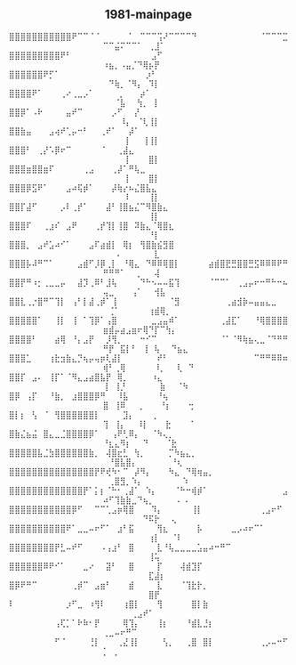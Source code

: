 <div align="center">

  <h2 align="center">1981-mainpage</h2>

⣿⣿⣿⣿⣿⣿⣿⣿⣿⣿⣿⠟⠉⠉⠈⠈⠀⠀⠀⠀⠀⠁⠀⠉⠉⠉⢩⠜⠉⠉⠉⠉⠙⠀⠀⠀⠀⠀⠀⠀⠀⠀⠀⠀⠈⠉⠉⠉⣉⠉⠉⣬⠍⠉⠉⠁⠀⢀⣸⠁⠀⠀⠀⠀⠀
⣿⣿⣿⣿⣿⣿⣿⣿⣿⠟⠃⠀⠀⠀⠀⠀⠀⠀⠀⠀⠀⠀⠀⠀⠀⣠⠋⠀⠀⠀⠀⠀⠀⠀⠀⠀⠀⠀⠀⠀⠀⠀⠀⠀⠀⠀⠀⠀⠀⠰⣦⡀⠠⣤⡈⠙⢿⡦⡟⠀⠀⠀⠀⠀⠀
⣿⣿⣿⣿⣿⣿⠟⡋⠁⠀⠀⠀⠀⠀⠀⠀⠀⠀⠀⠀⠀⠀⠀⠀⡰⠃⠀⠀⠀⠀⠀⠀⠀⠀⠀⠀⠀⠀⠀⠀⠀⠀⠀⠀⠀⠀⠀⠀⠀⠀⠙⢷⡀⠈⠻⡄⠀⠹⡇⠀⠀⠀⠀⠀⠀
⣿⣿⣿⣿⠟⠁⠀⠀⠀⢀⠔⢀⣀⡠⠁⠀⠀⠀⠀⢀⠀⠀⠀⡴⠁⠀⠀⠀⠀⠀⠀⠀⠀⠀⠀⠀⠀⠀⠀⠀⠀⠀⠀⠀⠀⠀⠀⠀⠀⠀⠀⠈⣧⠀⠀⢳⡀⠀⡇⠀⠀⠀⠀⠀⠀
⣿⣿⡿⠁⠠⠗⠀⠀⠀⠀⣤⠞⠉⠀⠀⠀⠀⠀⡠⠋⠀⠀⡜⠀⠀⠀⠀⠀⠀⠀⠀⠀⠀⠀⠀⠀⠀⠀⠀⠀⠀⠀⠀⠀⠀⠀⠀⠀⠀⠀⠀⠀⠸⡄⠀⠈⢇⢸⡇⠀⠀⠀⠀⠀⠀
⣿⣿⣷⣤⠀⠀⠀⣠⢴⠞⢁⡤⠒⠃⠀⠀⢀⠞⠁⠀⠀⡼⠁⠀⠀⠀⠀⠀⠀⠀⠀⠀⠀⠀⠀⠀⠀⠀⠀⠀⠀⠀⠀⠀⠀⠀⠀⠀⠀⠀⠀⠀⠀⡇⠀⠀⢸⢸⡇⠀⠀⠀⠀⠀⠀
⣿⣿⣿⠃⠀⢀⡜⠡⡿⠖⠉⠀⠀⠀⠀⠀⠈⠀⠀⢀⣼⣄⠀⠀⠀⠀⠀⠀⠀⠀⠀⠀⠀⠀⠀⠀⠀⠀⠀⠀⠀⠀⠀⠀⠀⠀⠀⠀⠀⠀⠀⠀⠀⡇⠀⠀⠀⣿⡇⠀⠀⠀⠀⠀⠀
⣿⣿⣿⣶⣿⣿⣶⠏⠀⠀⠀⠀⠀⢀⣠⠀⠀⠀⢀⡼⠁⠛⢧⣀⠀⠀⠀⠀⠀⠀⠀⠀⠀⠀⠀⠀⠀⠀⠀⠀⠀⠀⠀⠀⠀⠀⠀⠀⠀⠀⠀⠀⠀⡇⠀⠀⠀⣿⡇⠀⠀⠀⠀⠀⠀
⣿⣿⣿⡿⣫⠟⠁⠀⠀⠀⣠⠴⢯⡾⠁⠀⠀⠀⡼⢷⡔⠦⣌⣿⣧⣄⠀⠀⠀⠀⠀⠀⠀⠀⠀⠀⠀⠀⠀⠀⠀⠀⠀⠀⠀⠀⠀⠀⠀⠀⠀⠀⠀⠇⠀⠀⠀⢸⡇⠀⠀⠀⠀⠀⠀
⣿⣿⡏⣼⠋⠀⠀⠀⠀⡠⠇⢀⡞⠁⠀⠀⠀⣼⠃⢸⣿⣦⣌⠉⠻⣿⣷⣄⠀⠀⠀⠀⠀⠀⠀⠀⠀⠀⠀⠀⠀⠀⠀⠀⠀⠀⠀⠀⠀⠀⠀⠀⠀⠀⠀⠀⠀⢸⡇⠀⠀⠀⠀⠀⠀
⣿⣿⣿⠏⠀⠀⢀⣰⠎⠀⣠⠟⠀⠀⠀⢀⡞⢹⡇⢸⣿⠀⠽⣷⣄⠈⢿⣿⣆⠀⠀⠀⠀⠀⠀⠀⠀⠀⠀⠀⠀⠀⠀⠀⠀⠀⠀⠀⠀⠀⠀⠀⠀⠀⠀⠀⠀⠘⡇⠀⠀⠀⠀⠀⠀
⣿⣿⣿⡀⠀⣠⠞⣡⠴⠊⠁⠀⠀⠀⣠⠏⣴⣾⡇⠀⢿⡆⠀⢻⣿⣷⣮⣻⣿⠀⠀⠀⠀⠀⠀⠀⠀⠀⠀⠀⠀⠀⠀⠀⠀⠀⠀⠀⠀⠀⠀⠠⠀⠀⠀⠀⠀⠀⣇⠀⠀⠀⠀⠀⠀
⣿⣿⣿⡧⠼⠛⠉⠁⠀⠀⠀⠀⣠⣾⠋⡸⡿⢀⡇⠀⠘⢿⣄⠀⠙⠿⠿⢿⣿⡇⠀⠀⠀⠀⠀⣴⣾⣿⣟⣛⣿⣿⣛⣫⠿⠿⠿⠟⠛⠛⠛⠛⠁⠀⠀⡀⠀⠀⢼⠀⠀⠀⠀⠀⠀
⣿⣿⡟⠛⠰⡂⢀⣀⣀⡤⠀⠀⣼⡹⢀⠿⠃⣸⢧⠀⠀⠀⠀⠙⠓⠢⠤⠤⣯⢹⠀⠀⠀⠀⠀⠈⠉⠉⠁⠀⢀⣠⡤⠖⠒⠛⠓⠒⠦⢤⣀⠀⠀⠀⢠⠁⠀⠀⢺⣧⠀⠀⠀⠀⠀
⣿⣿⣇⢀⡐⣿⠛⠉⢹⡇⠀⢠⠃⡇⣼⢀⡾⠁⢸⠀⠀⠀⠀⠀⠀⠀⠀⠀⠈⣻⠀⠀⠀⠀⠀⠀⠀⠀⢀⣴⣺⡷⠤⣤⣤⣄⣀⠀⠀⠀⢈⠁⠀⠀⠀⠀⠀⢰⣾⢿⡀⠀⠀⠀⠀
⣿⣿⣿⣿⣿⠁⠀⠀⢸⡇⠀⢸⠀⠁⢹⡿⠁⢠⣿⠀⠀⠀⠀⠀⠀⣀⣠⣤⠾⠁⠀⠀⠀⠀⠀⠀⠀⢀⣼⣏⠁⠀⠀⠘⢿⣿⣿⣿⣿⣶⣾⡤⣴⣠⣶⠖⢿⠙⡏⠉⢳⡄⠀⠀⠀
⣿⣿⣿⣿⠃⠀⠀⠀⣴⢿⠀⠘⡄⣠⡟⠀⠀⡸⢻⡀⠀⠀⠀⠒⠊⠉⠀⠀⠀⠀⠀⠀⠀⠀⠀⠀⠀⠈⠁⠈⠻⢷⣦⢄⣀⠈⠙⠛⠛⠛⡟⠀⣯⡇⠃⠀⢸⠀⢧⠀⠀⠙⣦⣄⠀
⣿⣿⣿⣁⠀⠀⠀⢰⣗⣲⣷⣄⡙⢦⡤⢤⡶⢇⣼⡇⠀⠀⠀⠀⠀⠀⠞⠃⠀⠀⠀⠀⠀⠀⠀⠀⠀⠀⠀⠀⠀⠀⠀⠉⠛⠛⠿⠿⠶⢾⠃⢀⢿⠀⠀⠀⠀⠀⠸⡀⠀⠀⢇⠀⠙
⣿⣿⡏⠀⣠⠄⠀⢸⡏⠁⠈⠻⣄⣠⣴⣿⣧⡟⠀⢿⡀⠀⠀⠀⠀⠰⣄⠀⠀⠀⠀⠀⠀⠀⠀⠀⠀⠀⠀⠀⠀⠀⠀⠀⠀⠀⠀⠀⠀⢸⠀⢸⡘⠀⠀⠀⠀⠀⠀⣷⠀⠀⠈⠳⠀
⣿⡿⠀⢠⡏⠀⠀⠘⣷⡀⠀⣰⣿⣿⣿⡿⠛⠀⠀⠸⣧⠀⠀⠀⠀⠀⠘⢦⠀⠀⠀⠀⠀⠀⠀⠀⠀⠀⠀⠀⠀⠀⠀⠀⠀⠀⠀⠀⠀⣿⠀⢸⠿⠀⠀⢀⠀⠀⠀⠘⡆⠀⠀⠀⢒
⣿⡇⡆⠀⢣⠀⠈⠀⢻⣿⣿⣿⣿⣿⣿⡇⠀⠀⠀⠀⣹⡄⠀⠀⠀⢀⠀⠀⠀⠀⠀⠀⠀⠀⠀⠀⠀⠀⠀⠀⠀⠀⠀⠀⠀⠀⠀⠀⠀⢹⠀⢸⡄⠀⠀⠸⡇⠀⠀⠀⣗⠀⠀⠀⠈
⣿⣷⣌⣦⣬⠀⣿⣄⣀⣈⣿⣿⣿⣿⡿⠁⠀⠀⢠⠟⢃⠿⡄⠀⠀⠈⠳⢄⡀⠀⠀⠀⠀⠀⠀⠀⠀⠀⠀⠀⠀⠀⠀⠀⠀⠀⠀⠀⠀⠘⣆⣄⠻⡆⠀⠀⠙⠀⠀⠀⠈⣗⠀⠀⠀
⣿⣿⣿⣿⣿⣧⣈⣳⣿⣿⣿⣿⣿⣿⣷⡀⠀⢼⣿⣖⣃⠀⢳⡀⠀⠀⠀⠀⡉⠳⣦⣄⡀⠀⠀⠀⠀⠀⠀⠀⠀⠀⠀⠀⠀⠀⠀⠀⠀⠀⠘⣿⣧⣿⡄⠀⠀⠀⠀⠀⠀⠘⢆⠀⠀
⣿⣿⣿⣿⣿⣿⣿⣿⣿⣿⣿⣿⣿⣿⣿⡟⠟⢞⠳⠂⠉⠀⡼⠻⡄⠀⠀⠀⠳⣄⠀⠙⢿⢶⣤⡀⠀⠀⠀⠀⠀⠀⠀⠀⠀⠀⠀⠀⠀⠀⢀⣿⣻⡀⠱⡄⠀⠀⠀⠀⠀⠀⠀⠱⠀
⣿⣿⣿⣿⣿⣿⣿⣿⣿⣿⣿⣿⣿⡟⠁⡅⡆⠈⠓⠂⢀⣼⠁⠀⠱⡄⠀⠀⠀⠈⠓⠒⢾⡾⠁⠀⠀⠀⠀⠀⠀⠀⠀⠀⠀⠀⠀⠀⣠⠴⠋⢹⣷⣷⣀⠙⢦⡀⠀⠀⠀⠀⠄⠠⠀
⣿⣿⣿⣿⣿⣿⣿⣿⣿⣿⣿⡿⠋⠀⠀⠉⠉⢁⣠⡶⢿⣿⠀⠀⠀⠹⡄⠀⠀⠀⠀⠀⢸⡇⠀⠀⠀⠀⠀⠀⠀⠀⠀⠀⢀⣠⠖⠋⠀⠀⠀⠀⠀⠀⠀⠀⠙⠯⡗⠀⠀⢄⠀⠀⠀
⣿⣿⣿⣿⣿⣿⣿⣿⣿⣿⠟⠁⣀⣀⠤⠖⠋⠁⠀⣰⠃⣯⠀⠀⠀⠀⢻⣆⠀⠀⠀⠀⠀⡧⠀⠀⠀⠀⠀⣀⡠⠴⠖⠉⠁⠀⠀⠀⠀⠀⠀⠀⠀⠀⠀⠀⠀⢰⡇⠀⠀⠈⠇⠀⠀
⣿⣿⣿⣿⣿⣿⣿⣿⡟⣃⠤⠞⠋⠀⠀⠀⠠⢠⣰⠃⠀⣿⠀⠀⠀⠀⣇⠘⢧⣀⣀⣀⣀⣡⣤⠴⠒⠛⠉⠀⠀⠀⠀⠀⠀⠀⠀⠀⠀⠀⠀⠀⠀⠀⠀⠀⠀⢸⢥⠀⠀⠀⠀⠀⠀
⣿⣿⣿⣿⣿⣿⠿⠟⠊⠁⠀⠀⠀⣀⠔⠀⠀⣽⠃⠀⠀⣿⠀⠀⠀⠀⡏⠀⠀⠀⢼⣾⣹⡏⠀⠀⠀⠀⠀⠀⠀⠀⠀⠀⠀⠀⠀⠀⠀⠀⠀⠀⠀⠀⠀⠀⠀⣏⣼⡆⠀⠀⠀⠀⠀
⣿⡿⠟⠛⠉⠀⠀⠀⠀⠀⠀⢀⡾⠉⠀⣠⣶⠃⠀⠀⠀⣾⠀⠀⠀⠀⣇⠀⠀⠀⠈⢹⣗⡗⡀⠀⠀⠀⠀⠀⠀⠀⠀⠀⠀⠀⠀⠀⠀⠀⠀⠀⠀⠀⠀⠀⠀⣿⡟⠀⠀⠀⠀⠀⠀
⠇⠀⠀⠀⠀⠀⠀⠀⠀⠀⡰⠋⣀⠀⠰⢻⠇⠀⠀⠀⢰⣿⡇⠀⠀⠀⢻⠀⠀⠀⠀⠀⣿⡇⣷⠀⠀⠀⠀⠀⠀⠀⠀⠀⠀⠀⠀⠀⠀⠀⠀⠀⠀⠀⢀⣠⠞⠁⠀⠀⠀⠀⠀⠀⠀
⠀⠀⠀⠀⠀⠀⠀⠀⢠⢏⡁⠁⠗⠷⠂⡟⠀⠀⠀⠀⢿⢹⡄⠀⠀⠀⢸⡆⠀⠀⠀⠘⣾⣇⣘⡆⠀⠀⠀⠀⠀⠀⠀⠀⠀⠀⠀⠀⠀⢀⣀⠤⠖⠛⠉⠀⠀⠀⠀⠀⠀⠀⠀⠀⠀
⠀⠀⠀⠀⠀⠀⠀⠀⠋⠈⠀⠀⠀⠀⢘⡇⠀⠀⠀⢀⣜⢸⡇⠀⠀⠀⠀⢣⡀⠀⠀⢀⣿⠀⣿⡇⠀⠀⠀⠀⠀⠀⠀⠀⢀⡠⠤⠒⠋⡁⠀⡀⠀⠀⠀⠀⠀⠀⠀⠀⠀⠀⠀⠀⠀
</div>



